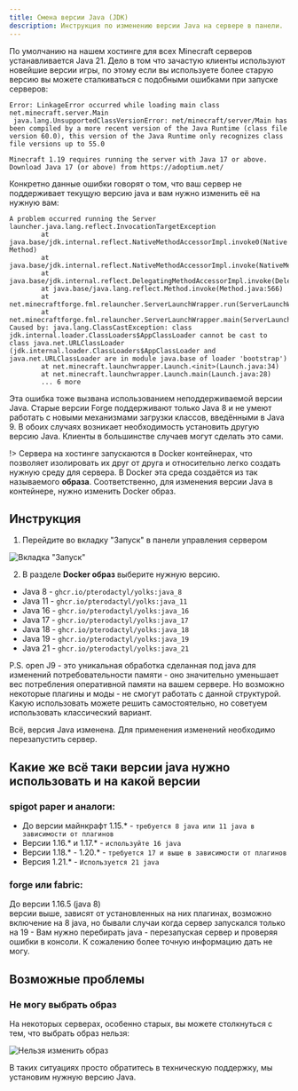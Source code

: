 ```yaml
---
title: Смена версии Java (JDK)
description: Инструкция по изменению версии Java на сервере в панели.
---
```


По умолчанию на нашем хостинге для всех Minecraft серверов устанавливается Java 21. Дело в том что зачастую клиенты используют новейшие версии игры, по этому если вы используете более старую версию вы можете сталкиваться с подобными ошибками при запуске серверов:

```log
Error: LinkageError occurred while loading main class net.minecraft.server.Main 
 java.lang.UnsupportedClassVersionError: net/minecraft/server/Main has been compiled by a more recent version of the Java Runtime (class file version 60.0), this version of the Java Runtime only recognizes class file versions up to 55.0
```
```log
Minecraft 1.19 requires running the server with Java 17 or above. Download Java 17 (or above) from https://adoptium.net/
```

Конкретно данные ошибки говорят о том, что ваш сервер не поддерживает текущую версию java и вам нужно изменить её на нужную вам:

```log
A problem occurred running the Server launcher.java.lang.reflect.InvocationTargetException
        at java.base/jdk.internal.reflect.NativeMethodAccessorImpl.invoke0(Native Method)
        at java.base/jdk.internal.reflect.NativeMethodAccessorImpl.invoke(NativeMethodAccessorImpl.java:62)
        at java.base/jdk.internal.reflect.DelegatingMethodAccessorImpl.invoke(DelegatingMethodAccessorImpl.java:43)
        at java.base/java.lang.reflect.Method.invoke(Method.java:566)
        at net.minecraftforge.fml.relauncher.ServerLaunchWrapper.run(ServerLaunchWrapper.java:70)
        at net.minecraftforge.fml.relauncher.ServerLaunchWrapper.main(ServerLaunchWrapper.java:34)
Caused by: java.lang.ClassCastException: class jdk.internal.loader.ClassLoaders$AppClassLoader cannot be cast to class java.net.URLClassLoader (jdk.internal.loader.ClassLoaders$AppClassLoader and java.net.URLClassLoader are in module java.base of loader 'bootstrap')
        at net.minecraft.launchwrapper.Launch.<init>(Launch.java:34)
        at net.minecraft.launchwrapper.Launch.main(Launch.java:28)
        ... 6 more
```

Эта ошибка тоже вызвана использованием неподдерживаемой версии Java. Старые версии Forge поддерживают только Java 8 и не умеют работать с новыми механизмами загрузки классов, введёнными в Java 9. В обоих случаях возникает необходимость установить другую версию Java. Клиенты в большинстве случаев могут сделать это сами.

!> Сервера на хостинге запускаются в Docker контейнерах, что позволяет изолировать их друг от друга и относительно легко создать нужную среду для сервера. В Docker эта среда создаётся из так называемого **образа**. Соответственно, для изменения версии Java в контейнере, нужно изменить Docker образ.

## Инструкция
1. Перейдите во вкладку "Запуск" в панели управления сервером

![Вкладка "Запуск"](/images/guides/change-java/page-start.png)

2. В разделе **Docker образ** выберите нужную версию. 
- Java 8 - `ghcr.io/pterodactyl/yolks:java_8`
- Java 11 - `ghcr.io/pterodactyl/yolks:java_11`
- Java 16 - `ghcr.io/pterodactyl/yolks:java_16`
- Java 17 - `ghcr.io/pterodactyl/yolks:java_17`
- Java 18 - `ghcr.io/pterodactyl/yolks:java_18`
- Java 19 - `ghcr.io/pterodactyl/yolks:java_19`
- Java 21 - `ghcr.io/pterodactyl/yolks:java_21`

P.S. open J9 - это уникальная обработка сделанная под java для изменений потребовательности памяти - оно значительно уменьшает вес потребления оперативной памяти на вашем сервере. Но возможно некоторые плагины и моды - не смогут работать с данной структурой. Какую использовать можете решить самостоятельно, но советуем использовать классический вариант.

Всё, версия Java изменена. Для применения изменений необходимо перезапустить сервер.

## Какие же всё таки версии java нужно использовать и на какой версии

### spigot paper и аналоги:

- До версии майнкрафт 1.15.* - `требуется 8 java или 11 java в зависимости от плагинов`
- Версии 1.16.* и 1.17.* - `используйте 16 java`
- Версии 1.18.* - 1.20.*  - `требуется 17 и выше в зависимости от плагинов`
- Версия 1.21.* - `Используется 21 java`

### forge или fabric:

До версии 1.16.5 (java 8)  
версии выше, зависят от установленных на них плагинах, возможно включение на 8 java, но бывали случаи когда сервер запускался только на 19 - Вам нужно перебирать java - перезапуская сервер и проверяя ошибки в консоли. К сожалению более точную информацию дать не могу.

## Возможные проблемы

### Не могу выбрать образ
На некоторых серверах, особенно старых, вы можете столкнуться с тем, что выбрать образ нельзя:

![Нельзя изменить образ](/images/guides/change-java/cant-change-docker-image.png)

В таких ситуациях просто обратитесь в техническую поддержку, мы установим нужную версию Java.

